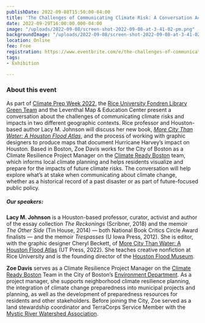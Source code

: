 ```yaml
---
publishDate: 2022-09-08T15:50:00-04:00
title: 'The Challenges of Communicating Climate Risk: A Conversation Across Cities'
date: 2022-09-29T16:00:00.000-04:00
image: "/uploads/2022-09-08/screen-shot-2022-09-08-at-3-41-02-pm.png"
backgroundImage: "/uploads/2022-09-08/screen-shot-2022-09-08-at-3-41-02-pm.png"
location: Online
fee: Free
registration: https://www.eventbrite.com/e/the-challenges-of-communicating-climate-risk-tickets-408202363257
tags:
- Exhibition

---
```

### About this event

As part of [Climate Prep Week 2022](https://www.climatecrew.org/climate_prep_week_2022?locale=en), the [Rice University Fondren Library Green Team](https://library.rice.edu/) and the Leventhal Map & Education Center present a conversation about the challenges of communicating climate risks and impacts in two different geographic contexts. Rice professor and Houston-based author Lacy M. Johnson will discuss her new book, [_More City Than Water: A Houston Flood Atlas_](https://utpress.utexas.edu/9781477325001/), and the process of working with graphic designers to produce maps that document Hurricane Harvey’s impact on Houston. Based in Boston, Zoe Davis works for the City of Boston as a Climate Resilience Project Manager on the [Climate Ready Boston](https://www.boston.gov/departments/environment/preparing-climate-change) team, which informs local climate planning and helps residents visualize and prepare for the impacts of future climate risks. The conversation will help explore what’s at stake when communicating about climate change, whether as a historical record of a past disaster or as part of future-focused public policy.

##### Our speakers:

**Lacy M. Johnson** is a Houston-based professor, curator, activist and author of the essay collection _The Reckonings_ (Scribner, 2018) and the memoir _The Other Side_ (Tin House, 2014) — both National Book Critics Circle Award finalists — and the memoir _Trespasses_ (U Iowa Press, 2012). She is editor, with the graphic designer Cheryl Beckett, of [More City Than Water: A Houston Flood Atlas](https://utpress.utexas.edu/9781477325001/) (UT Press, 2022). She teaches creative nonfiction at Rice University and is the founding director of the [Houston Flood Museum](https://houstonfloodmuseum.org/).

**Zoe Davis** serves as a Climate Resilience Project Manager on the [Climate Ready Boston](https://www.boston.gov/departments/environment/preparing-climate-change) Team in the City of Boston’s [Environment Department](https://www.boston.gov/departments/environment). As a project manager, she supports neighborhood climate resilience planning, the integration of climate change preparedness into municipal projects and planning, as well as the development of preparedness resources for residents and other stakeholders. Before joining the City, Zoe served as a land stewardship coordinator and TerraCorps Service Member with the [Mystic River Watershed Association](https://mysticriver.org/).